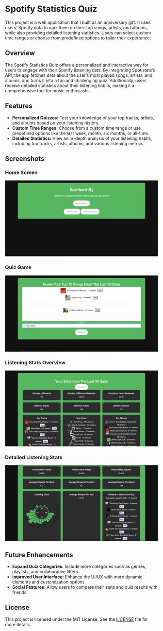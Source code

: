 # Spotify Statistics Quiz

This project is a web application that I built as an anniversary gift. It uses users’ Spotify data to quiz them on their top songs, artists, and albums, while also providing detailed listening statistics. Users can select custom time ranges or choose from predefined options to tailor their experience.

## Overview

The Spotify Statistics Quiz offers a personalized and interactive way for users to engage with their Spotify listening data. By integrating Spotistats’s API, the app fetches data about the user’s most played songs, artists, and albums, and turns it into a fun and challenging quiz. Additionally, users receive detailed statistics about their listening habits, making it a comprehensive tool for music enthusiasts.

## Features

- **Personalized Quizzes:** Test your knowledge of your top tracks, artists, and albums based on your listening history.
- **Custom Time Ranges:** Choose from a custom time range or use predefined options like the last week, month, six months, or all-time.
- **Detailed Statistics:** View an in-depth analysis of your listening habits, including top tracks, artists, albums, and various listening metrics.

## Screenshots

### Home Screen
![Home Screen](S1.png)

### Quiz Game
![Quiz Game](S2.png)

### Listening Stats Overview
![Listening Stats Overview](S3.png)

### Detailed Listening Stats
![Detailed Listening Stats](S4.png)

## Future Enhancements

- **Expand Quiz Categories:** Include more categories such as genres, playlists, and collaborative filters.
- **Improved User Interface:** Enhance the UI/UX with more dynamic elements and customization options.
- **Social Features:** Allow users to compare their stats and quiz results with friends.

## License

This project is licensed under the MIT License. See the [LICENSE](LICENSE) file for more details.
